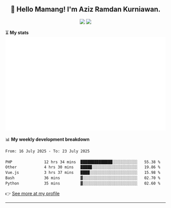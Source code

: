 <h2 align="center">👋 Hello Mamang! I'm Aziz Ramdan Kurniawan.</h2>  
<p align="center">
  <img src="https://komarev.com/ghpvc/?username=azizramdan">
  <img src="https://wakatime.com/badge/user/90056fa0-4c31-4eca-954e-2a3ac05896f9.svg">
</p>
    
⏳ **My stats**  
![](https://raw.githubusercontent.com/azizramdan/github-stats/master/generated/overview.svg#gh-dark-mode-only)

📊 **My weekly development breakdown**
<!--START_SECTION:waka-->

```txt
From: 16 July 2025 - To: 23 July 2025

PHP              12 hrs 34 mins  ██████████████░░░░░░░░░░░   55.38 %
Other            4 hrs 30 mins   █████░░░░░░░░░░░░░░░░░░░░   19.86 %
Vue.js           3 hrs 37 mins   ████░░░░░░░░░░░░░░░░░░░░░   15.98 %
Bash             36 mins         ▓░░░░░░░░░░░░░░░░░░░░░░░░   02.70 %
Python           35 mins         ▓░░░░░░░░░░░░░░░░░░░░░░░░   02.60 %
```

<!--END_SECTION:waka-->
👉 [See more at my profile](https://wakatime.com/@azizramdan)
***
